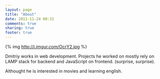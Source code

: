 ```yaml
---
layout: page
title: "About"
date: 2011-11-24 00:31
comments: true
sharing: true
footer: true
---
```

{% img http://i.imgur.com/OcrY2.jpg %}

Dmitriy works in web development. Projects he worked on mostly rely on LAMP stack for backend and JavaScript on frontend.
(surprise, surprise).

Althought he is interested in movies and learning english.
